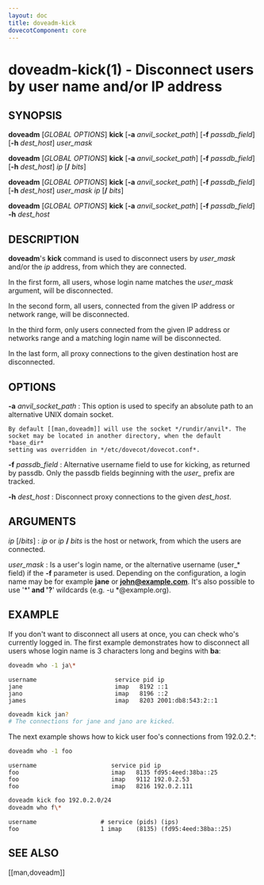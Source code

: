 ```yaml
---
layout: doc
title: doveadm-kick
dovecotComponent: core
---
```


# doveadm-kick(1) - Disconnect users by user name and/or IP address

## SYNOPSIS

**doveadm** [*GLOBAL OPTIONS*] **kick**
  [**-a** *anvil_socket_path*]
  [**-f** *passdb_field*]
  [**-h** *dest_host*]
  *user_mask*

**doveadm** [*GLOBAL OPTIONS*] **kick**
  [**-a** *anvil_socket_path*]
  [**-f** *passdb_field*]
  [**-h** *dest_host*]
  *ip* [**/** *bits*]

**doveadm** [*GLOBAL OPTIONS*] **kick**
  [**-a** *anvil_socket_path*]
  [**-f** *passdb_field*]
  [**-h** *dest_host*]
  *user_mask* *ip* [**/** *bits*]

**doveadm** [*GLOBAL OPTIONS*] **kick**
  [**-a** *anvil_socket_path*]
  [**-f** *passdb_field*]
  **-h** *dest_host*

## DESCRIPTION

**doveadm**'s **kick** command is used to disconnect users by
*user_mask* and/or the *ip* address, from which they are connected.

In the first form, all users, whose login name matches the *user_mask*
argument, will be disconnected.

In the second form, all users, connected from the given IP address or
network range, will be disconnected.

In the third form, only users connected from the given IP address or
networks range and a matching login name will be disconnected.

In the last form, all proxy connections to the given destination host
are disconnected.

<!-- @include: global-options.inc -->

## OPTIONS

**-a** *anvil_socket_path*
:   This option is used to specify an absolute path to an alternative
    UNIX domain socket.

    By default [[man,doveadm]] will use the socket */rundir/anvil*. The
    socket may be located in another directory, when the default *base_dir*
    setting was overridden in */etc/dovecot/dovecot.conf*.

**-f** *passdb_field*
:   Alternative username field to use for kicking, as returned by passdb.
    Only the passdb fields beginning with the *user\_* prefix are
    tracked.

**-h** *dest_host*
:   Disconnect proxy connections to the given *dest_host*.

## ARGUMENTS

*ip* [/*bits*]
:   *ip* or *ip* **/** *bits* is the host or network, from which the
    users are connected.

*user_mask*
:   Is a user's login name, or the alternative username (user\_\* field) if
    the **-f** parameter is used. Depending on the configuration, a login
    name may be for example **jane** or **john@example.com**. It's also
    possible to use '*****' and '**?**' wildcards (e.g. -u \*@example.org).

## EXAMPLE

If you don't want to disconnect all users at once, you can check who's
currently logged in. The first example demonstrates how to disconnect
all users whose login name is 3 characters long and begins with **ba**:

```sh
doveadm who -1 ja\*
```
```
username                      service pid ip
jane                          imap   8192 ::1
jano                          imap   8196 ::2
james                         imap   8203 2001:db8:543:2::1
```
```sh
doveadm kick jan?
# The connections for jane and jano are kicked.
```

The next example shows how to kick user foo's connections from
192.0.2.\*:

```sh
doveadm who -1 foo
```
```
username                     service pid ip
foo                          imap   8135 fd95:4eed:38ba::25
foo                          imap   9112 192.0.2.53
foo                          imap   8216 192.0.2.111
```
```sh
doveadm kick foo 192.0.2.0/24
doveadm who f\*
```
```
username                  # service (pids) (ips)
foo                       1 imap    (8135) (fd95:4eed:38ba::25)
```

<!-- @include: reporting-bugs.inc -->

## SEE ALSO

[[man,doveadm]]
